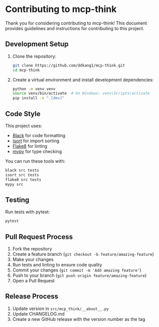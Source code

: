# Contributing to mcp-think

Thank you for considering contributing to mcp-think! This document provides guidelines and instructions for contributing to this project.

## Development Setup

1. Clone the repository:
   ```bash
   git clone https://github.com/ddkang1/mcp-think.git
   cd mcp-think
   ```

2. Create a virtual environment and install development dependencies:
   ```bash
   python -m venv venv
   source venv/bin/activate  # On Windows: venv\Scripts\activate
   pip install -e ".[dev]"
   ```

## Code Style

This project uses:
- [Black](https://black.readthedocs.io/) for code formatting
- [isort](https://pycqa.github.io/isort/) for import sorting
- [Flake8](https://flake8.pycqa.org/) for linting
- [mypy](https://mypy.readthedocs.io/) for type checking

You can run these tools with:
```bash
black src tests
isort src tests
flake8 src tests
mypy src
```

## Testing

Run tests with pytest:
```bash
pytest
```

## Pull Request Process

1. Fork the repository
2. Create a feature branch (`git checkout -b feature/amazing-feature`)
3. Make your changes
4. Run tests and linting to ensure code quality
5. Commit your changes (`git commit -m 'Add amazing feature'`)
6. Push to your branch (`git push origin feature/amazing-feature`)
7. Open a Pull Request

## Release Process

1. Update version in `src/mcp_think/__about__.py`
2. Update CHANGELOG.md
3. Create a new GitHub release with the version number as the tag